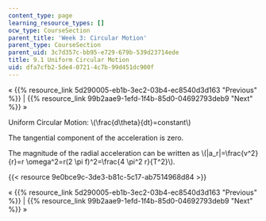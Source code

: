```yaml
---
content_type: page
learning_resource_types: []
ocw_type: CourseSection
parent_title: 'Week 3: Circular Motion'
parent_type: CourseSection
parent_uid: 3c7d357c-bb95-e729-679b-539d23714ede
title: 9.1 Uniform Circular Motion
uid: dfa7cfb2-5de4-0721-4c7b-99d451dc900f
---
```


« {{% resource_link 5d290005-eb1b-3ec2-03b4-ec8540d3d163 "Previous" %}} | {{% resource_link 99b2aae9-1efd-1f4b-85d0-04692793deb9 "Next" %}} »

Uniform Circular Motion: \\(\\frac{d\\theta}{dt}=constant\\)

The tangential component of the acceleration is zero.

The magnitude of the radial acceleration can be written as \\(|a\_r|=\\frac{v^2}{r}=r \\omega^2=r(2 \\pi f)^2=\\frac{4 \\pi^2 r}{T^2}\\).

{{< resource 9e0bce9c-3de3-b81c-5c17-ab7514968d84 >}}

« {{% resource_link 5d290005-eb1b-3ec2-03b4-ec8540d3d163 "Previous" %}} | {{% resource_link 99b2aae9-1efd-1f4b-85d0-04692793deb9 "Next" %}} »